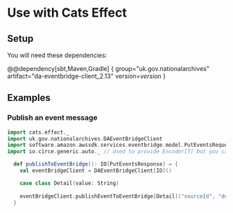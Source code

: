 # Use with Cats Effect

## Setup

You will need these dependencies:

@@dependency[sbt,Maven,Gradle] {
group="uk.gov.nationalarchives" artifact="da-eventbridge-client_2.13" version=$version$
}

## Examples

### Publish an event message

```scala
import cats.effect._
import uk.gov.nationalarchives.DAEventBridgeClient
import software.amazon.awssdk.services.eventbridge.model.PutEventsRequest
import io.circe.generic.auto._ // Used to provide Encoder[T] but you can provide your own

  def publishToEventBridge(): IO[PutEventsResponse] = {
    val eventBridgeClient = DAEventBridgeClient[IO]()

    case class Detail(value: String)
    
    eventBridgeClient.publishEventToEventBridge[Detail]("sourceId", "detailType", Detail("value"))
  }
```
